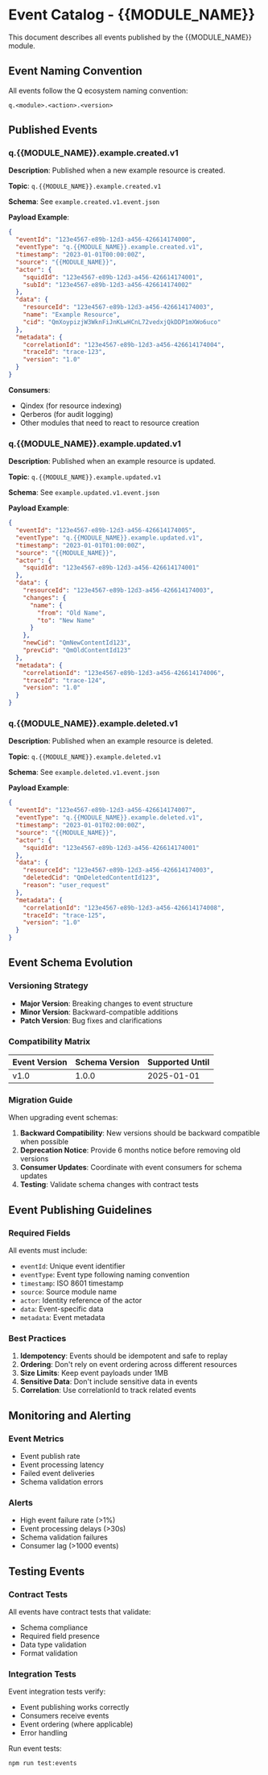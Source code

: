 # Event Catalog - {{MODULE_NAME}}

This document describes all events published by the {{MODULE_NAME}} module.

## Event Naming Convention

All events follow the Q ecosystem naming convention:
```
q.<module>.<action>.<version>
```

## Published Events

### q.{{MODULE_NAME}}.example.created.v1

**Description**: Published when a new example resource is created.

**Topic**: `q.{{MODULE_NAME}}.example.created.v1`

**Schema**: See `example.created.v1.event.json`

**Payload Example**:
```json
{
  "eventId": "123e4567-e89b-12d3-a456-426614174000",
  "eventType": "q.{{MODULE_NAME}}.example.created.v1",
  "timestamp": "2023-01-01T00:00:00Z",
  "source": "{{MODULE_NAME}}",
  "actor": {
    "squidId": "123e4567-e89b-12d3-a456-426614174001",
    "subId": "123e4567-e89b-12d3-a456-426614174002"
  },
  "data": {
    "resourceId": "123e4567-e89b-12d3-a456-426614174003",
    "name": "Example Resource",
    "cid": "QmXoypizjW3WknFiJnKLwHCnL72vedxjQkDDP1mXWo6uco"
  },
  "metadata": {
    "correlationId": "123e4567-e89b-12d3-a456-426614174004",
    "traceId": "trace-123",
    "version": "1.0"
  }
}
```

**Consumers**: 
- Qindex (for resource indexing)
- Qerberos (for audit logging)
- Other modules that need to react to resource creation

### q.{{MODULE_NAME}}.example.updated.v1

**Description**: Published when an example resource is updated.

**Topic**: `q.{{MODULE_NAME}}.example.updated.v1`

**Schema**: See `example.updated.v1.event.json`

**Payload Example**:
```json
{
  "eventId": "123e4567-e89b-12d3-a456-426614174005",
  "eventType": "q.{{MODULE_NAME}}.example.updated.v1",
  "timestamp": "2023-01-01T01:00:00Z",
  "source": "{{MODULE_NAME}}",
  "actor": {
    "squidId": "123e4567-e89b-12d3-a456-426614174001"
  },
  "data": {
    "resourceId": "123e4567-e89b-12d3-a456-426614174003",
    "changes": {
      "name": {
        "from": "Old Name",
        "to": "New Name"
      }
    },
    "newCid": "QmNewContentId123",
    "prevCid": "QmOldContentId123"
  },
  "metadata": {
    "correlationId": "123e4567-e89b-12d3-a456-426614174006",
    "traceId": "trace-124",
    "version": "1.0"
  }
}
```

### q.{{MODULE_NAME}}.example.deleted.v1

**Description**: Published when an example resource is deleted.

**Topic**: `q.{{MODULE_NAME}}.example.deleted.v1`

**Schema**: See `example.deleted.v1.event.json`

**Payload Example**:
```json
{
  "eventId": "123e4567-e89b-12d3-a456-426614174007",
  "eventType": "q.{{MODULE_NAME}}.example.deleted.v1",
  "timestamp": "2023-01-01T02:00:00Z",
  "source": "{{MODULE_NAME}}",
  "actor": {
    "squidId": "123e4567-e89b-12d3-a456-426614174001"
  },
  "data": {
    "resourceId": "123e4567-e89b-12d3-a456-426614174003",
    "deletedCid": "QmDeletedContentId123",
    "reason": "user_request"
  },
  "metadata": {
    "correlationId": "123e4567-e89b-12d3-a456-426614174008",
    "traceId": "trace-125",
    "version": "1.0"
  }
}
```

## Event Schema Evolution

### Versioning Strategy

- **Major Version**: Breaking changes to event structure
- **Minor Version**: Backward-compatible additions
- **Patch Version**: Bug fixes and clarifications

### Compatibility Matrix

| Event Version | Schema Version | Supported Until |
|---------------|----------------|-----------------|
| v1.0 | 1.0.0 | 2025-01-01 |

### Migration Guide

When upgrading event schemas:

1. **Backward Compatibility**: New versions should be backward compatible when possible
2. **Deprecation Notice**: Provide 6 months notice before removing old versions
3. **Consumer Updates**: Coordinate with event consumers for schema updates
4. **Testing**: Validate schema changes with contract tests

## Event Publishing Guidelines

### Required Fields

All events must include:
- `eventId`: Unique event identifier
- `eventType`: Event type following naming convention
- `timestamp`: ISO 8601 timestamp
- `source`: Source module name
- `actor`: Identity reference of the actor
- `data`: Event-specific data
- `metadata`: Event metadata

### Best Practices

1. **Idempotency**: Events should be idempotent and safe to replay
2. **Ordering**: Don't rely on event ordering across different resources
3. **Size Limits**: Keep event payloads under 1MB
4. **Sensitive Data**: Don't include sensitive data in events
5. **Correlation**: Use correlationId to track related events

## Monitoring and Alerting

### Event Metrics

- Event publish rate
- Event processing latency
- Failed event deliveries
- Schema validation errors

### Alerts

- High event failure rate (>1%)
- Event processing delays (>30s)
- Schema validation failures
- Consumer lag (>1000 events)

## Testing Events

### Contract Tests

All events have contract tests that validate:
- Schema compliance
- Required field presence
- Data type validation
- Format validation

### Integration Tests

Event integration tests verify:
- Event publishing works correctly
- Consumers receive events
- Event ordering (where applicable)
- Error handling

Run event tests:
```bash
npm run test:events
```
